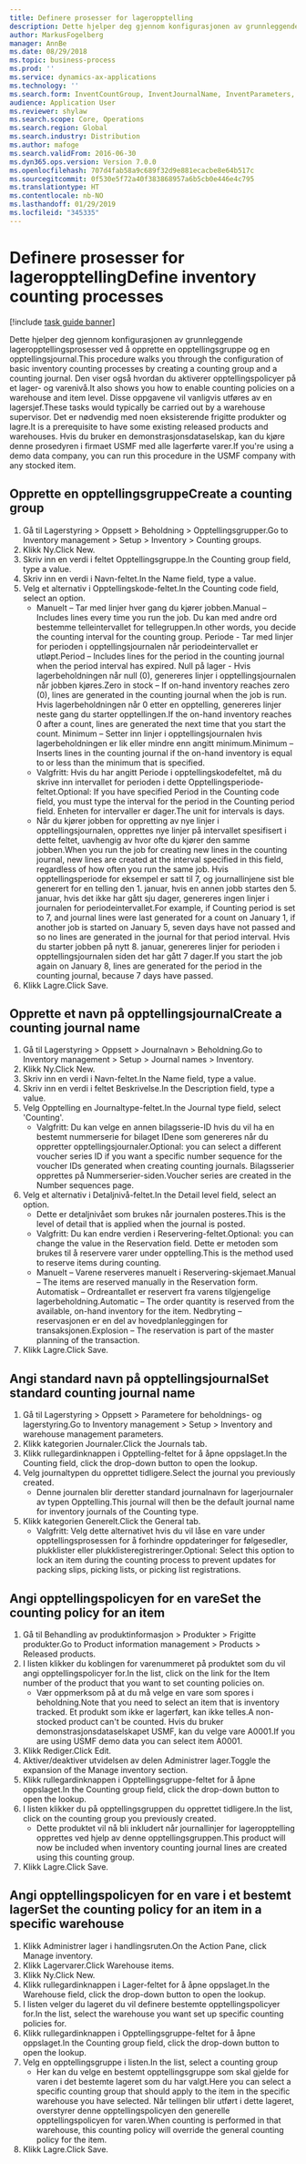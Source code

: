 ```yaml
---
title: Definere prosesser for lageropptelling
description: Dette hjelper deg gjennom konfigurasjonen av grunnleggende lageropptellingsprosesser ved å opprette en opptellingsgruppe og en opptellingsjournal.
author: MarkusFogelberg
manager: AnnBe
ms.date: 08/29/2018
ms.topic: business-process
ms.prod: ''
ms.service: dynamics-ax-applications
ms.technology: ''
ms.search.form: InventCountGroup, InventJournalName, InventParameters, EcoResProductDetailsExtended, InventItemLocation, InventLocationIdLookup
audience: Application User
ms.reviewer: shylaw
ms.search.scope: Core, Operations
ms.search.region: Global
ms.search.industry: Distribution
ms.author: mafoge
ms.search.validFrom: 2016-06-30
ms.dyn365.ops.version: Version 7.0.0
ms.openlocfilehash: 707d4fab58a9c689f32d9e881ecacbe8e64b517c
ms.sourcegitcommit: 0f530e5f72a40f383868957a6b5cb0e446e4c795
ms.translationtype: HT
ms.contentlocale: nb-NO
ms.lasthandoff: 01/29/2019
ms.locfileid: "345335"
---
```

# <a name="define-inventory-counting-processes"></a><span data-ttu-id="b4b09-103">Definere prosesser for lageropptelling</span><span class="sxs-lookup"><span data-stu-id="b4b09-103">Define inventory counting processes</span></span>

[!include [task guide banner](../../includes/task-guide-banner.md)]

<span data-ttu-id="b4b09-104">Dette hjelper deg gjennom konfigurasjonen av grunnleggende lageropptellingsprosesser ved å opprette en opptellingsgruppe og en opptellingsjournal.</span><span class="sxs-lookup"><span data-stu-id="b4b09-104">This procedure walks you through the configuration of basic inventory counting processes by creating a counting group and a counting journal.</span></span> <span data-ttu-id="b4b09-105">Den viser også hvordan du aktiverer opptellingspolicyer på et lager- og varenivå.</span><span class="sxs-lookup"><span data-stu-id="b4b09-105">It also shows you how to enable counting policies on a warehouse and item level.</span></span> <span data-ttu-id="b4b09-106">Disse oppgavene vil vanligvis utføres av en lagersjef.</span><span class="sxs-lookup"><span data-stu-id="b4b09-106">These tasks would typically be carried out by a warehouse supervisor.</span></span> <span data-ttu-id="b4b09-107">Det er nødvendig med noen eksisterende frigitte produkter og lagre.</span><span class="sxs-lookup"><span data-stu-id="b4b09-107">It is a prerequisite to have some existing released products and warehouses.</span></span> <span data-ttu-id="b4b09-108">Hvis du bruker en demonstrasjonsdataselskap, kan du kjøre denne prosedyren i firmaet USMF med alle lagerførte varer.</span><span class="sxs-lookup"><span data-stu-id="b4b09-108">If you're using a demo data company, you can run this procedure in the USMF company with any stocked item.</span></span>


## <a name="create-a-counting-group"></a><span data-ttu-id="b4b09-109">Opprette en opptellingsgruppe</span><span class="sxs-lookup"><span data-stu-id="b4b09-109">Create a counting group</span></span>
1. <span data-ttu-id="b4b09-110">Gå til Lagerstyring > Oppsett > Beholdning > Opptellingsgrupper.</span><span class="sxs-lookup"><span data-stu-id="b4b09-110">Go to Inventory management > Setup > Inventory > Counting groups.</span></span>
2. <span data-ttu-id="b4b09-111">Klikk Ny.</span><span class="sxs-lookup"><span data-stu-id="b4b09-111">Click New.</span></span>
3. <span data-ttu-id="b4b09-112">Skriv inn en verdi i feltet Opptellingsgruppe.</span><span class="sxs-lookup"><span data-stu-id="b4b09-112">In the Counting group field, type a value.</span></span>
4. <span data-ttu-id="b4b09-113">Skriv inn en verdi i Navn-feltet.</span><span class="sxs-lookup"><span data-stu-id="b4b09-113">In the Name field, type a value.</span></span>
5. <span data-ttu-id="b4b09-114">Velg et alternativ i Opptellingskode-feltet.</span><span class="sxs-lookup"><span data-stu-id="b4b09-114">In the Counting code field, select an option.</span></span>
    * <span data-ttu-id="b4b09-115">Manuelt – Tar med linjer hver gang du kjører jobben.</span><span class="sxs-lookup"><span data-stu-id="b4b09-115">Manual – Includes lines every time you run the job.</span></span> <span data-ttu-id="b4b09-116">Du kan med andre ord bestemme telleintervallet for tellegruppen.</span><span class="sxs-lookup"><span data-stu-id="b4b09-116">In other words, you decide the counting interval for the counting group.</span></span>  <span data-ttu-id="b4b09-117">Periode - Tar med linjer for perioden i opptellingsjournalen når periodeintervallet er utløpt.</span><span class="sxs-lookup"><span data-stu-id="b4b09-117">Period – Includes lines for the period in the counting journal when the period interval has expired.</span></span>   <span data-ttu-id="b4b09-118">Null på lager - Hvis lagerbeholdningen når null (0), genereres linjer i opptellingsjournalen når jobben kjøres.</span><span class="sxs-lookup"><span data-stu-id="b4b09-118">Zero in stock – If on-hand inventory reaches zero (0), lines are generated in the counting journal when the job is run.</span></span> <span data-ttu-id="b4b09-119">Hvis lagerbeholdningen når 0 etter en opptelling, genereres linjer neste gang du starter opptellingen.</span><span class="sxs-lookup"><span data-stu-id="b4b09-119">If the on-hand inventory reaches 0 after a count, lines are generated the next time that you start the count.</span></span>   <span data-ttu-id="b4b09-120">Minimum – Setter inn linjer i opptellingsjournalen hvis lagerbeholdningen er lik eller mindre enn angitt minimum.</span><span class="sxs-lookup"><span data-stu-id="b4b09-120">Minimum – Inserts lines in the counting journal if the on-hand inventory is equal to or less than the minimum that is specified.</span></span>  
    * <span data-ttu-id="b4b09-121">Valgfritt: Hvis du har angitt Periode i opptellingskodefeltet, må du skrive inn intervallet for perioden i dette Opptellingsperiode-feltet.</span><span class="sxs-lookup"><span data-stu-id="b4b09-121">Optional: If you have specified Period in the Counting code field, you must type the interval for the period in the Counting period field.</span></span> <span data-ttu-id="b4b09-122">Enheten for intervaller er dager.</span><span class="sxs-lookup"><span data-stu-id="b4b09-122">The unit for intervals is days.</span></span>  
    * <span data-ttu-id="b4b09-123">Når du kjører jobben for oppretting av nye linjer i opptellingsjournalen, opprettes nye linjer på intervallet spesifisert i dette feltet, uavhengig av hvor ofte du kjører den samme jobben.</span><span class="sxs-lookup"><span data-stu-id="b4b09-123">When you run the job for creating new lines in the counting journal, new lines are created at the interval specified in this field, regardless of how often you run the same job.</span></span> <span data-ttu-id="b4b09-124">Hvis opptellingsperiode for eksempel er satt til 7, og journallinjene sist ble generert for en telling den 1. januar, hvis en annen jobb startes den 5. januar, hvis det ikke har gått sju dager, genereres ingen linjer i journalen for periodeintervallet.</span><span class="sxs-lookup"><span data-stu-id="b4b09-124">For example, if Counting period is set to 7, and journal lines were last generated for a count on January 1, if another job is started on January 5, seven days have not passed and so no lines are generated in the journal for that period interval.</span></span> <span data-ttu-id="b4b09-125">Hvis du starter jobben på nytt 8. januar, genereres linjer for perioden i opptellingsjournalen siden det har gått 7 dager.</span><span class="sxs-lookup"><span data-stu-id="b4b09-125">If you start the job again on January 8, lines are generated for the period in the counting journal, because 7 days have passed.</span></span>  
6. <span data-ttu-id="b4b09-126">Klikk Lagre.</span><span class="sxs-lookup"><span data-stu-id="b4b09-126">Click Save.</span></span>

## <a name="create-a-counting-journal-name"></a><span data-ttu-id="b4b09-127">Opprette et navn på opptellingsjournal</span><span class="sxs-lookup"><span data-stu-id="b4b09-127">Create a counting journal name</span></span>
1. <span data-ttu-id="b4b09-128">Gå til Lagerstyring > Oppsett > Journalnavn > Beholdning.</span><span class="sxs-lookup"><span data-stu-id="b4b09-128">Go to Inventory management > Setup > Journal names > Inventory.</span></span>
2. <span data-ttu-id="b4b09-129">Klikk Ny.</span><span class="sxs-lookup"><span data-stu-id="b4b09-129">Click New.</span></span>
3. <span data-ttu-id="b4b09-130">Skriv inn en verdi i Navn-feltet.</span><span class="sxs-lookup"><span data-stu-id="b4b09-130">In the Name field, type a value.</span></span>
4. <span data-ttu-id="b4b09-131">Skriv inn en verdi i feltet Beskrivelse.</span><span class="sxs-lookup"><span data-stu-id="b4b09-131">In the Description field, type a value.</span></span>
5. <span data-ttu-id="b4b09-132">Velg Opptelling en Journaltype-feltet.</span><span class="sxs-lookup"><span data-stu-id="b4b09-132">In the Journal type field, select 'Counting'.</span></span>
    * <span data-ttu-id="b4b09-133">Valgfritt: Du kan velge en annen bilagsserie-ID hvis du vil ha en bestemt nummerserie for bilaget IDene som genereres når du oppretter opptellingsjournaler.</span><span class="sxs-lookup"><span data-stu-id="b4b09-133">Optional: you can select a different voucher series ID if you want a specific number sequence for the voucher IDs generated when creating counting journals.</span></span> <span data-ttu-id="b4b09-134">Bilagsserier opprettes på Nummerserier-siden.</span><span class="sxs-lookup"><span data-stu-id="b4b09-134">Voucher series are created in the Number sequences page.</span></span>  
6. <span data-ttu-id="b4b09-135">Velg et alternativ i Detaljnivå-feltet.</span><span class="sxs-lookup"><span data-stu-id="b4b09-135">In the Detail level field, select an option.</span></span>
    * <span data-ttu-id="b4b09-136">Dette er detaljnivået som brukes når journalen posteres.</span><span class="sxs-lookup"><span data-stu-id="b4b09-136">This is the level of detail that is applied when the journal is posted.</span></span>  
    * <span data-ttu-id="b4b09-137">Valgfritt: Du kan endre verdien i Reservering-feltet.</span><span class="sxs-lookup"><span data-stu-id="b4b09-137">Optional: you can change the value in the Reservation field.</span></span> <span data-ttu-id="b4b09-138">Dette er metoden som brukes til å reservere varer under opptelling.</span><span class="sxs-lookup"><span data-stu-id="b4b09-138">This is the method used to reserve items during counting.</span></span>   
    * <span data-ttu-id="b4b09-139">Manuelt – Varene reserveres manuelt i Reservering-skjemaet.</span><span class="sxs-lookup"><span data-stu-id="b4b09-139">Manual – The items are reserved manually in the Reservation form.</span></span>   <span data-ttu-id="b4b09-140">Automatisk – Ordreantallet er reservert fra varens tilgjengelige lagerbeholdning.</span><span class="sxs-lookup"><span data-stu-id="b4b09-140">Automatic – The order quantity is reserved from the available, on-hand inventory for the item.</span></span>   <span data-ttu-id="b4b09-141">Nedbryting – reservasjonen er en del av hovedplanleggingen for transaksjonen.</span><span class="sxs-lookup"><span data-stu-id="b4b09-141">Explosion – The reservation is part of the master planning of the transaction.</span></span>  
7. <span data-ttu-id="b4b09-142">Klikk Lagre.</span><span class="sxs-lookup"><span data-stu-id="b4b09-142">Click Save.</span></span>

## <a name="set-standard-counting-journal-name"></a><span data-ttu-id="b4b09-143">Angi standard navn på opptellingsjournal</span><span class="sxs-lookup"><span data-stu-id="b4b09-143">Set standard counting journal name</span></span>
1. <span data-ttu-id="b4b09-144">Gå til Lagerstyring > Oppsett > Parametere for beholdnings- og lagerstyring.</span><span class="sxs-lookup"><span data-stu-id="b4b09-144">Go to Inventory management > Setup > Inventory and warehouse management parameters.</span></span>
2. <span data-ttu-id="b4b09-145">Klikk kategorien Journaler.</span><span class="sxs-lookup"><span data-stu-id="b4b09-145">Click the Journals tab.</span></span>
3. <span data-ttu-id="b4b09-146">Klikk rullegardinknappen i Opptelling-feltet for å åpne oppslaget.</span><span class="sxs-lookup"><span data-stu-id="b4b09-146">In the Counting field, click the drop-down button to open the lookup.</span></span>
4. <span data-ttu-id="b4b09-147">Velg journaltypen du opprettet tidligere.</span><span class="sxs-lookup"><span data-stu-id="b4b09-147">Select the journal you previously created.</span></span>
    * <span data-ttu-id="b4b09-148">Denne journalen blir deretter standard journalnavn for lagerjournaler av typen Opptelling.</span><span class="sxs-lookup"><span data-stu-id="b4b09-148">This journal will then be the default journal name for inventory journals of the Counting type.</span></span>  
5. <span data-ttu-id="b4b09-149">Klikk kategorien Generelt.</span><span class="sxs-lookup"><span data-stu-id="b4b09-149">Click the General tab.</span></span>
    * <span data-ttu-id="b4b09-150">Valgfritt: Velg dette alternativet hvis du vil låse en vare under opptellingsprosessen for å forhindre oppdateringer for følgesedler, plukklister eller plukklisteregistreringer.</span><span class="sxs-lookup"><span data-stu-id="b4b09-150">Optional: Select this option to lock an item during the counting process to prevent updates for packing slips, picking lists, or picking list registrations.</span></span>  

## <a name="set-the-counting-policy-for-an-item"></a><span data-ttu-id="b4b09-151">Angi opptellingspolicyen for en vare</span><span class="sxs-lookup"><span data-stu-id="b4b09-151">Set the counting policy for an item</span></span>
1. <span data-ttu-id="b4b09-152">Gå til Behandling av produktinformasjon > Produkter > Frigitte produkter.</span><span class="sxs-lookup"><span data-stu-id="b4b09-152">Go to Product information management > Products > Released products.</span></span>
2. <span data-ttu-id="b4b09-153">I listen klikker du koblingen for varenummeret på produktet som du vil angi opptellingspolicyer for.</span><span class="sxs-lookup"><span data-stu-id="b4b09-153">In the list, click on the link for the Item number of the product that you want to set counting policies on.</span></span>
    * <span data-ttu-id="b4b09-154">Vær oppmerksom på at du må velge en vare som spores i beholdning.</span><span class="sxs-lookup"><span data-stu-id="b4b09-154">Note that you need to select an item that is inventory tracked.</span></span> <span data-ttu-id="b4b09-155">Et produkt som ikke er lagerført, kan ikke telles.</span><span class="sxs-lookup"><span data-stu-id="b4b09-155">A non-stocked product can't be counted.</span></span> <span data-ttu-id="b4b09-156">Hvis du bruker demonstrasjonsdataselskapet USMF, kan du velge vare A0001.</span><span class="sxs-lookup"><span data-stu-id="b4b09-156">If you are using USMF demo data you can select item A0001.</span></span>  
3. <span data-ttu-id="b4b09-157">Klikk Rediger.</span><span class="sxs-lookup"><span data-stu-id="b4b09-157">Click Edit.</span></span>
4. <span data-ttu-id="b4b09-158">Aktiver/deaktiver utvidelsen av delen Administrer lager.</span><span class="sxs-lookup"><span data-stu-id="b4b09-158">Toggle the expansion of the Manage inventory section.</span></span>
5. <span data-ttu-id="b4b09-159">Klikk rullegardinknappen i Opptellingsgruppe-feltet for å åpne oppslaget.</span><span class="sxs-lookup"><span data-stu-id="b4b09-159">In the Counting group field, click the drop-down button to open the lookup.</span></span>
6. <span data-ttu-id="b4b09-160">I listen klikker du på opptellingsgruppen du opprettet tidligere.</span><span class="sxs-lookup"><span data-stu-id="b4b09-160">In the list, click on the counting group you previously created.</span></span>
    * <span data-ttu-id="b4b09-161">Dette produktet vil nå bli inkludert når journallinjer for lageropptelling opprettes ved hjelp av denne opptellingsgruppen.</span><span class="sxs-lookup"><span data-stu-id="b4b09-161">This product will now be included when inventory counting journal lines are created using this counting group.</span></span>  
7. <span data-ttu-id="b4b09-162">Klikk Lagre.</span><span class="sxs-lookup"><span data-stu-id="b4b09-162">Click Save.</span></span>

## <a name="set-the-counting-policy-for-an-item-in-a-specific-warehouse"></a><span data-ttu-id="b4b09-163">Angi opptellingspolicyen for en vare i et bestemt lager</span><span class="sxs-lookup"><span data-stu-id="b4b09-163">Set the counting policy for an item in a specific warehouse</span></span>
1. <span data-ttu-id="b4b09-164">Klikk Administrer lager i handlingsruten.</span><span class="sxs-lookup"><span data-stu-id="b4b09-164">On the Action Pane, click Manage inventory.</span></span>
2. <span data-ttu-id="b4b09-165">Klikk Lagervarer.</span><span class="sxs-lookup"><span data-stu-id="b4b09-165">Click Warehouse items.</span></span>
3. <span data-ttu-id="b4b09-166">Klikk Ny.</span><span class="sxs-lookup"><span data-stu-id="b4b09-166">Click New.</span></span>
4. <span data-ttu-id="b4b09-167">Klikk rullegardinknappen i Lager-feltet for å åpne oppslaget.</span><span class="sxs-lookup"><span data-stu-id="b4b09-167">In the Warehouse field, click the drop-down button to open the lookup.</span></span>
5. <span data-ttu-id="b4b09-168">I listen velger du lageret du vil definere bestemte opptellingspolicyer for.</span><span class="sxs-lookup"><span data-stu-id="b4b09-168">In the list, select the warehouse you want set up specific counting policies for.</span></span>
6. <span data-ttu-id="b4b09-169">Klikk rullegardinknappen i Opptellingsgruppe-feltet for å åpne oppslaget.</span><span class="sxs-lookup"><span data-stu-id="b4b09-169">In the Counting group field, click the drop-down button to open the lookup.</span></span>
7. <span data-ttu-id="b4b09-170">Velg en opptellingsgruppe i listen.</span><span class="sxs-lookup"><span data-stu-id="b4b09-170">In the list, select a counting group</span></span>
    * <span data-ttu-id="b4b09-171">Her kan du velge en bestemt opptellingsgruppe som skal gjelde for varen i det bestemte lageret som du har valgt.</span><span class="sxs-lookup"><span data-stu-id="b4b09-171">Here you can select a specific counting group that should apply to the item in the specific warehouse you have selected.</span></span> <span data-ttu-id="b4b09-172">Når tellingen blir utført i dette lageret, overstyrer denne opptellingspolicyen den generelle opptellingspolicyen for varen.</span><span class="sxs-lookup"><span data-stu-id="b4b09-172">When counting is performed in that warehouse, this counting policy will override the general counting policy for the item.</span></span>  
8. <span data-ttu-id="b4b09-173">Klikk Lagre.</span><span class="sxs-lookup"><span data-stu-id="b4b09-173">Click Save.</span></span>

